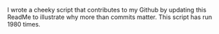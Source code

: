 I wrote a cheeky script that contributes to my Github by updating this ReadMe to illustrate why more than commits matter. This script has run 1980 times.